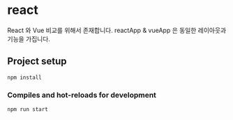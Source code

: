 # react

React 와 Vue 비교를 위해서 존재합니다. reactApp & vueApp 은 동일한 레이아웃과 기능을 가집니다.

## Project setup
```
npm install
```

### Compiles and hot-reloads for development
```
npm run start
```
